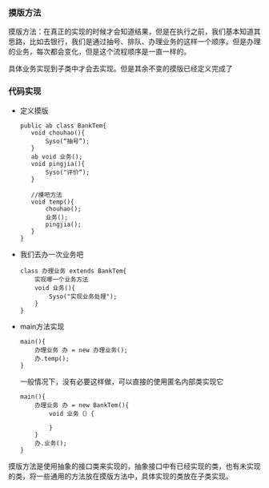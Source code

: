 ### 摸版方法

摸版方法：在真正的实现的时候才会知道结果，但是在执行之前，我们基本知道其思路，比如去银行，我们是通过抽号、排队、办理业务的这样一个顺序。但是办理的业务，每次都会变化，但是这个流程顺序是一直一样的。

具体业务实现到子类中才会去实现。但是其余不变的摸版已经定义完成了



### 代码实现

- 定义摸版

  ```
  public ab class BankTem{
     void chouhao(){
         Syso(“抽号”);
     }
     ab void 业务();
     void pingjia(){
         Syso("评价“);
     }
     
     //摸吧方法
     void temp(){
         chouhao();
         业务();
         pingjia();
     }
  }
  ```

  

- 我们去办一次业务吧

  ```
  class 办理业务 extends BankTem{
      实现哪一个业务方法
      void 业务(){
          Syso("实现业务处理");
      }
  }
  ```

  

- main方法实现

  ```
  main(){
      办理业务 办 = new 办理业务();
      办.temp();
  }
  ```

  一般情况下，没有必要这样做，可以直接的使用匿名内部类实现它

  ```
  main(){
      办理业务 办 = new BankTem(){
          void 业务（）{
              
          }
      }
      办.业务();
  }
  ```

  

摸版方法是使用抽象的接口类来实现的，抽象接口中有已经实现的类，也有未实现的类，将一些通用的方法放在摸版方法中，具体实现的类放在子类实现。
